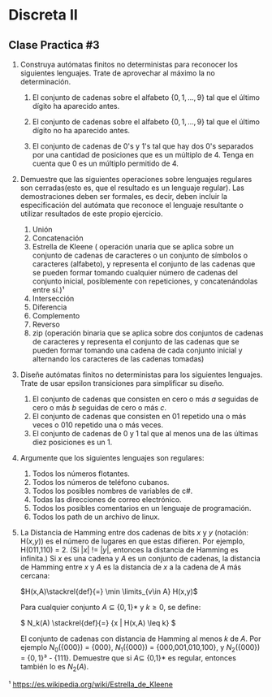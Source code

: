 # Discreta II

## Clase Practica #3

1. Construya autómatas finitos no deterministas para reconocer los siguientes lenguajes. Trate de aprovechar al máximo la no determinación.

   1. El conjunto de cadenas sobre el alfabeto $\{0,1,...,9\}$ tal que el último dígito ha aparecido antes.

   2. El conjunto de cadenas sobre el alfabeto $\{0,1,...,9\}$ tal que el último dígito no ha aparecido antes.

   3. El conjunto de cadenas de 0's y 1's tal que hay dos 0's separados por una cantidad de posiciones que es un múltiplo de 4. Tenga en cuenta que 0 es un múltiplo permitido de 4.
2. Demuestre que las siguientes operaciones sobre lenguajes regulares son cerradas(esto es, que el resultado es un lenguaje regular). Las demostraciones deben ser formales, es decir, deben incluir la especificación del autómata que reconoce el lenguaje resultante o utilizar resultados de este propio ejercicio.

   1. Unión
   2. Concatenación
   3. Estrella de Kleene ( operación unaria que se aplica sobre un conjunto de cadenas de caracteres o un conjunto de símbolos o caracteres (alfabeto), y representa el conjunto de las cadenas que se pueden formar tomando cualquier número de cadenas del conjunto inicial, posiblemente con repeticiones, y concatenándolas entre sí.)¹
   4. Intersección
   5. Diferencia
   6. Complemento
   7. Reverso
   8. zip (operación binaria que se aplica sobre dos conjuntos de cadenas de caracteres y representa el conjunto de las cadenas que se pueden formar tomando una cadena de cada conjunto inicial y alternando los caracteres de las cadenas tomadas)
3. Diseñe autómatas finitos no deterministas para los siguientes lenguajes. Trate de usar epsilon transiciones para simplificar su diseño.
   1. El conjunto de cadenas que consisten en cero o más $a$ seguidas de cero o más $b$ seguidas de cero o más $c$.
   2. El conjunto de cadenas que consisten en 01 repetido una o más veces o 010 repetido una o más veces.
   3. El conjunto de cadenas de 0 y 1 tal que al menos una de las últimas diez posiciones es un 1.
4. Argumente que los siguientes lenguajes son regulares:
   1. Todos los números flotantes.
   2. Todos los números de teléfono cubanos.
   3. Todos los posibles nombres de variables de c#.
   4. Todas las direcciones de correo electrónico.
   5. Todos los posibles comentarios en un lenguaje de programación.
   6. Todos los path de un archivo de linux.
5. La Distancia de Hamming entre dos cadenas de bits $x$ y $y$ (notación: H($x$,$y$)) es el número de lugares en que estas difieren. Por ejemplo, H(011,110) = 2. (Si |$x$| != |$y$|, entonces la distancia de Hamming es infinita.) Si $x$ es una cadena y $A$ es un conjunto de cadenas, la distancia de Hamming entre $x$ y $A$ es la distancia de $x$ a la cadena de $A$ más cercana:

   $H(x,A)\stackrel{def}{=} \min \limits_{v\in A} H(x,y)$

   Para cualquier conjunto $A$ $\subseteq$ {$0,1$}* y $k \geq 0$, se define:

   $ N_k(A) \stackrel{def}{=} \{x | H(x,A) \leq k\} $

   El conjunto de cadenas con distancia de Hamming al menos $k$ de $A$. Por ejemplo $N_0$({000}) = {000}, $N_1$({000}) = {000,001,010,100}, y $N_2$({000}) = $\{0,1\}³$ - {111}.
   Demuestre que si $A \subseteq$ {0,1}* es regular, entonces también lo es $N_2(A)$.

¹ https://es.wikipedia.org/wiki/Estrella_de_Kleene
